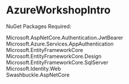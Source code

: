 # AzureWorkshopIntro
 
 NuGet Packages Required:
 
 Microsoft.AspNetCore.Authentication.JwtBearer <br>
 Microsoft.Azure.Services.AppAuthentication <br>
 Microsoft.EntityFrameworkCore <br>
 Microsoft.EntityFrameworkCore.Design <br>
 Microsoft.EntityFrameworkCore.SqlServer <br>
 Microsoft.Identity.Web <br>
 Swashbuckle.AspNetCore <br>
